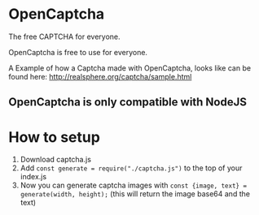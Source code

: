# OpenCaptcha

The free CAPTCHA for everyone.

OpenCaptcha is free to use for everyone.

A Example of how a Captcha made with OpenCaptcha, looks like can be found here: http://realsphere.org/captcha/sample.html

## OpenCaptcha is only compatible with NodeJS

# How to setup

1) Download captcha.js
2) Add ```const generate = require("./captcha.js")``` to the top of your index.js
3) Now you can generate captcha images with ```const {image, text} = generate(width, height);``` (this will return the image base64 and the text)
